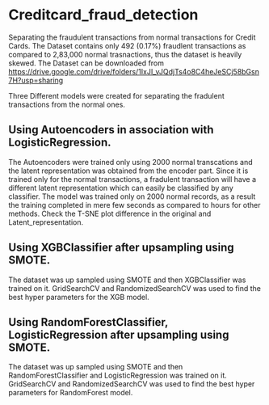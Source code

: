 # Creditcard_fraud_detection
Separating the fraudulent transactions from normal transactions for Credit Cards.
The Dataset contains only 492 (0.17%) fraudlent transactions as compared to 2,83,000 normal trasnactions, thus the dataset is heavily skewed.
The Dataset can be downloaded from https://drive.google.com/drive/folders/1IxJI_vJQdjTs4o8C4heJeSCj58bGsn7H?usp=sharing

Three Different models were created for separating the fradulent transactions from the normal ones.

## Using Autoencoders in association with LogisticRegression.
The Autoencoders were trained only using 2000 normal transcations and the latent representation was obtained from the encoder part.
Since it is trained only for the normal transactions, a fradulent transaction will have a different latent representation which can easily be classified by any classifier.
The model was trained only on 2000 normal records, as a result the training completed in mere few seconds as compared to hours for other methods.
Check the T-SNE plot difference in the original and Latent_representation. 

## Using XGBClassifier after upsampling using SMOTE.
The dataset was up sampled using SMOTE and then XGBClassifier was trained on it.
GridSearchCV and RandomizedSearchCV was used to find the best hyper parameters for the XGB model.

## Using RandomForestClassifier, LogisticRegression after upsampling using SMOTE.
The dataset was up sampled using SMOTE and then RandomForestClassifier and LogisticRegression was trained on it.
GridSearchCV and RandomizedSearchCV was used to find the best hyper parameters for RandomForest model.

